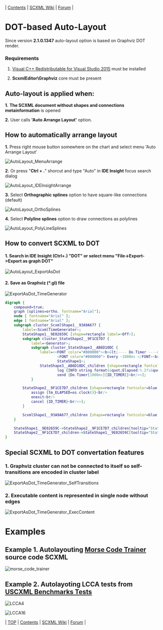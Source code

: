 <a name="top-anchor"/>

| [Contents](../README.md#table-of-contents) | [SCXML Wiki](https://alexzhornyak.github.io/SCXML-tutorial/) | [Forum](https://github.com/alexzhornyak/ScxmlEditor-Tutorial/discussions) |

# DOT-based Auto-Layout

Since version **2.1.0.1347** auto-layout option is based on Graphviz DOT render.

### Requirements
1. [Visual C++ Redistributable for Visual Studio 2015](https://www.microsoft.com/en-us/download/details.aspx?id=48145) must be installed

2. **ScxmlEditor\Graphviz** core must be present

## Auto-layout is applied when:
**1.** **The SCXML document without shapes and connections metainformation** is opened

**2.** User calls **'Auto Arrange Layout'** option.

## How to automatically arrange layout
**1.** Press right mouse button somewhere on the chart and select menu 'Auto Arrange Layout'

![AutoLayout_MenuArrange](../Images/AutoLayout_MenuArrange.png)

**2.** Or press "**Ctrl + .**" shorcut and type "Auto" in **IDE Insight** focus search dialog

![AutoLayout_IDEInsightArrange](../Images/AutoLayout_IDEInsightArrange.png)

**3.** Select **Orthographic splines** option to have square-like connections (default)

![AutoLayout_OrthoSplines](../Images/AutoLayout_OrthoSplines.png)

**4.** Select **Polyline splines** option to draw connections as polylines

![AutoLayout_PolyLineSplines](../Images/AutoLayout_PolyLineSplines.png)

## How to convert SCXML to DOT
#### 1. Search in IDE Insight (Ctrl+.) "DOT" or select menu "File->Export->Export as graph DOT"
![AutoLayout_ExportAsDot](../Images/AutoLayout_ExportAsDot.png)

#### 2. Save as Graphviz (\*.gl) file
![ExportAsDot_TimeGenerator](../Images/ExportAsDot_TimeGenerator.png)

```dot
digraph {
	compound=true;
	graph [splines=ortho, fontname="Arial"];
	node [ fontname="Arial" ];
	edge [ fontname="Arial" ];
	subgraph cluster_ScxmlShape1__93A9A677 {
		label=<ScxmlTimeGenerator>;
		StateShape1__9E02659C [shape=rectangle label=<Off>];
		subgraph cluster_StateShape2__9F1CE7D7 {
			label=<Generator>;
			subgraph cluster_StateShape3__AB6D10DC {
				label=<<FONT color="#800000"><b>&lt;---- Do.Timer ----&gt;</b></FONT><br/>
						<FONT color="#800000"> Every ~1000ms </FONT><br/><br/>
						StateShape1>;
				StateShape3__AB6D10DC_children [shape=rectangle fontcolor=blue label=<onentry<br/>
						log {INFO:string.format(&quot;Elapsed:%.2fs&quot;, os.clock() - tm_ELAPSED)}<br/>
						send {Do.Timer[1000ms][ID_TIMER]}<br/>>];
			}

		StateShape2__9F1CE7D7_children [shape=rectangle fontcolor=blue label=<onentry<br/>
			assign {tm_ELAPSED=os.clock()}<br/>
			onexit<br/>
			cancel {ID_TIMER}<br/>>];
		}

		ScxmlShape1__93A9A677_children [shape=rectangle fontcolor=blue label=<datamodel<br/>data {tm_ELAPSED=0}<br/>>];
	}

	StateShape1__9E02659C->StateShape2__9F1CE7D7_children[tooltip="StateMachineConnection1__A3834CB0",color="teal",lhead="cluster_StateShape2__9F1CE7D7",label=<<FONT color="#008080"><b>Start</b></FONT><br/>>]
	StateShape2__9F1CE7D7_children->StateShape1__9E02659C[tooltip="StateMachineConnection2__A61AC440",color="teal",ltail="cluster_StateShape2__9F1CE7D7",label=<<FONT color="#008080"><b>Stop</b></FONT><br/>>]
}
```

## Special SCXML to DOT convertation features

### 1. Graphviz cluster can not be connected to itself so self-transitions are encoded in cluster label
![ExportAsDot_TimeGenerator_SelfTransitions](../Images/ExportAsDot_TimeGenerator_SelfTransitions.png)

### 2. Executable content is represented in single node without edges
![ExportAsDot_TimeGenerator_ExecContent](../Images/ExportAsDot_TimeGenerator_ExecContent.png)

# Examples

## Example 1. Autolayouting [Morse Code Trainer](https://github.com/alexzhornyak/SCXML-tutorial/tree/master/Examples/Qt/Morse) source code SCXML
![morse_code_trainer](https://raw.githubusercontent.com/alexzhornyak/SCXML-tutorial/master/Images/morseNull.png)

## Example 2. Autolayoting LCCA tests from [USCXML Benchmarks Tests](https://github.com/tklab-tud/uscxml/blob/master/docs/BENCHMARKS.md)
![LCCA4](https://github.com/alexzhornyak/ScxmlEditor-Tutorial/blob/master/Images/LCCA.4.png)

![LCCA16](https://github.com/alexzhornyak/ScxmlEditor-Tutorial/blob/master/Images/LCCA.16.png)

| [TOP](#top-anchor) | [Contents](../README.md#table-of-contents) | [SCXML Wiki](https://alexzhornyak.github.io/SCXML-tutorial/) | [Forum](https://github.com/alexzhornyak/ScxmlEditor-Tutorial/discussions) |
